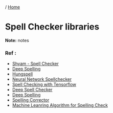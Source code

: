 / [Home](index.md)

# Spell Checker libraries

**Note:** notes



### Ref :

  * [Shyam - Spell Checker](https://github.com/shyam057cs/Machine-Learning/tree/master/Spell%20Checker)
  * [Deep Spelling](https://github.com/mdcramer/Deep-Speeling)
  * [Hungspell](https://github.com/hunspell/hunspell)
  * [Neural Network Spellchecker](https://github.com/luceCoding/Neural-Network-SpellChecker)
  * [Spell Checking with Tensorflow](https://towardsdatascience.com/creating-a-spell-checker-with-tensorflow-d35b23939f60)
  * [Deep Spell Checker](https://github.com/vuptran/deep-spell-checkr)
  * [Deep Spelling](https://machinelearnings.co/deep-spelling-9ffef96a24f6)
  * [Spelling Corrector](https://github.com/loretoparisi/spelling-corrector)
  * [Machine Leanring Algorithm for Spelling Check](https://stackoverflow.com/questions/18374749/machine-learning-algorithm-for-spelling-check)


	
	
	
	
	
	
	
	
	
	
	
	
	